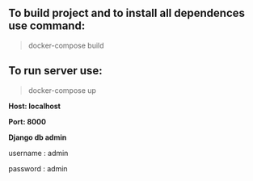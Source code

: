 
## To build project and to install all dependences use command:

>docker-compose build

## To run server use:

>docker-compose up

**Host: localhost**

**Port: 8000**

**Django db admin**

username : admin 

password : admin
